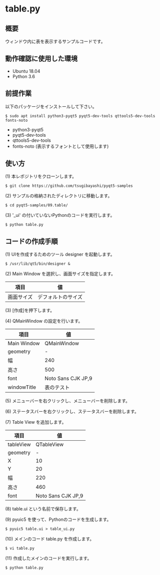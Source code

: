 # table.py

## 概要

ウィンドウ内に表を表示するサンプルコードです。

## 動作確認に使用した環境

- Ubuntu 18.04
- Python 3.6

## 前提作業

以下のパッケージをインストールして下さい。

    $ sudo apt install python3-pyqt5 pyqt5-dev-tools qttools5-dev-tools fonts-noto

* python3-pyqt5
* pyqt5-dev-tools
* qttools5-dev-tools
* fonts-noto (表示するフォントとして使用します)

## 使い方

(1) 本レポジトリをクローンします。

    $ git clone https://github.com/tsugibayashi/pyqt5-samples

(2) サンプルの格納されたディレクトリに移動します。

    $ cd pyqt5-samples/09.table/

(3) '\_ui' の付いていないPythonのコードを実行します。

    $ python table.py

## コードの作成手順

(1) UIを作成するためのツール designer を起動します。

    $ /usr/lib/qt5/bin/designer &

(2) Main Window を選択し、画面サイズを指定します。

| 項目 | 値 |
----|----
| 画面サイズ | デフォルトのサイズ |

(3) [作成]を押下します。

(4) QMainWindow の設定を行います。

| 項目 | 値 |
----|----
| Main Window | QMainWindow |
| geometry | - |
| 幅 | 240 |
| 高さ | 500 |
| font | Noto Sans CJK JP,9 |
| windowTitle | 表のテスト |

(5) メニューバーを右クリックし、メニューバーを削除します。

(6) ステータスバーを右クリックし、ステータスバーを削除します。

(7) Table View を追加します。

| 項目 | 値 |
----|----
| tableView | QTableView |
| geometry | - |
| X | 10 |
| Y | 20 |
| 幅 | 220 |
| 高さ | 460 |
| font | Noto Sans CJK JP,9 |

(8) table.ui という名前で保存します。

(9) pyuic5 を使って、Pythonのコードを生成します。

    $ pyuic5 table.ui > table_ui.py

(10) メインのコード table.py を作成します。

    $ vi table.py

(11) 作成したメインのコードを実行します。

    $ python table.py

